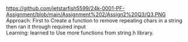 https://github.com/jetstarfish5599/24k-0001-PF-Assignment/blob/main/Assignment%202/Assign2%20Q3/Q3.PNG <br>
Approach: First to Create a function to remove repeating chars in a string then ran it through required input <br>
Learning: learned to Use more functions from string.h library.
